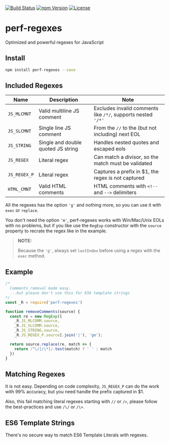 [![Build Status][build-image]][build-url]
[![npm Version][npm-image]][npm-url]
[![License][license-image]][license-url]

# perf-regexes

Optimized and powerful regexes for JavaScript

## Install

```sh
npm install perf-regexes --save
```

## Included Regexes

Name | Description | Note
---- | ----------- | --------
`JS_MLCMNT` | Valid multiline JS comment | Excludes invalid comments like `/*/`, supports nested `'/*'`
`JS_SLCMNT` | Single line JS comment | From the `//` to the (but not including) next EOL
`JS_STRING` | Single and double quoted JS string | Handles nested quotes and escaped eols
`JS_REGEX` | Literal regex | Can match a divisor, so the match must be validated
`JS_REGEX_P` | Literal regex | Captures a prefix in $1, the regex is not captured
`HTML_CMNT` | Valid HTML comments | HTML comments with `<!--` and `-->` delimiters

All the regexes has the option `'g'` and nothing more, so you can use it with `exec` or `replace`.

You don't need the option `'m'`, perf-regexes works with Win/Mac/Unix EOLs with no problems, but if you like use the `RegExp` constructor with the `source` property to recrate the regex like in the example.

> **NOTE:**
>
> Because the `'g'`, always set `lastIndex` before using a regex with the `exec` method.


## Example

```js
/*
  Comments removal made easy.
  ...but please don't use this for ES6 template strings
*/
const _R = require('perf-regexes')

function removeComments(source) {
  const re = new RegExp([
    _R.JS_MLCOMM.source,
    _R.JS_SLCOMM.source,
    _R.JS_STRING.source,
    _R.JS_REGEX_P.source].join('|'), 'gm');

  return source.replace(re, match => {
    return /^\/[/\*]/.test(match) ? ' ' : match
  })
}
```

## Matching Regexes

It is not easy. Depending on code complexity, `JS_REGEX_P` can do the work with 99% accuracy, but you need handle the prefix captured in $1.

Also, this fail matching literal regexes starting with `//` or `/>`, please follow the best-practices and use `/\/` or `/\>`.


## ES6 Template Strings

There's no secure way to match ES6 Template Literals with regexes.


[build-image]:    https://img.shields.io/travis/aMarCruz/perf-regexes.svg
[build-url]:      https://travis-ci.org/aMarCruz/perf-regexes
[npm-image]:      https://img.shields.io/npm/v/perf-regexes.svg
[npm-url]:        https://www.npmjs.com/package/perf-regexes
[license-image]:  https://img.shields.io/npm/l/express.svg
[license-url]:    https://github.com/aMarCruz/perf-regexes/blob/master/LICENSE
